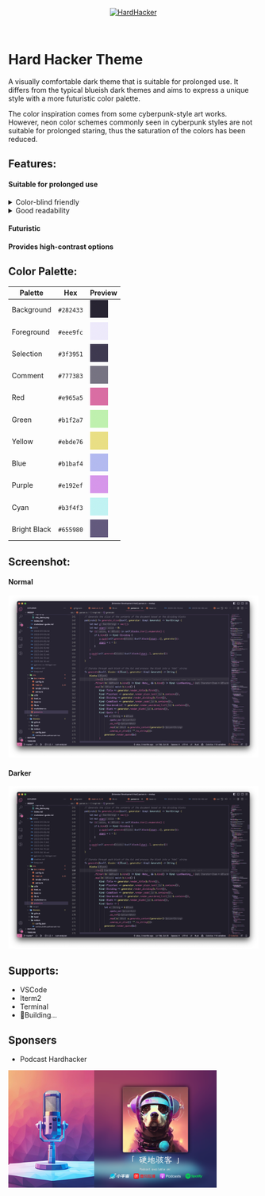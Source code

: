 <p align="center">
  <a href="https://podcasts.apple.com/au/podcast/%E7%A1%AC%E5%9C%B0%E9%AA%87%E5%AE%A2/id1678465783" target="_blank" rel="noopener noreferrer">
    <img width="180" src="media/logo/logo.png" alt="HardHacker">
  </a>
</p>
<br/>

# Hard Hacker Theme

A visually comfortable dark theme that is suitable for prolonged use. It differs from the typical blueish dark themes and aims to express a unique style with a more futuristic color palette.

The color inspiration comes from some cyberpunk-style art works. However, neon color schemes commonly seen in cyberpunk styles are not suitable for prolonged staring, thus the saturation of the colors has been reduced.

## Features:

#### Suitable for prolonged use

<details><summary>Color-blind friendly</summary>
<p>
<img width="600" src="media/foundamental/color_blind_safe.png" alt="Color Blind">
</p>
</details>

<details><summary>Good readability</summary>
<p>
<img width="600" src="media/foundamental/enough_contrast.png" alt="Enough Contrast">
</p>
</details>

#### Futuristic
#### Provides high-contrast options


## Color Palette:

| Palette       | Hex         | Preview                                          |
| ------------- | ----------- | ------------------------------------------------ |
| Background    | `#282433`   | ![background](media/colors/background.png)       |
| Foreground    | `#eee9fc`   | ![foreground](media/colors/foreground.png)       |
| Selection     | `#3f3951`   | ![selection](media/colors/selection.png)         |
| Comment       | `#777383`   | ![comment](media/colors/comment.png)             |
| Red           | `#e965a5`   | ![red](media/colors/red.png)                     |
| Green         | `#b1f2a7`   | ![green](media/colors/green.png)                 |
| Yellow        | `#ebde76`   | ![yellow](media/colors/yellow.png)               |
| Blue          | `#b1baf4`   | ![blue](media/colors/blue.png)                   |
| Purple        | `#e192ef`   | ![purple](media/colors/purple.png)               |
| Cyan          | `#b3f4f3`   | ![cyan](media/colors/cyan.png)                   |
| Bright Black  | `#655980`   | ![bright black](media/colors/bright%20black.png) |

## Screenshot:
#### Normal
![Normal](vscode/screenshots/rust-normal.png)
#### Darker
![Darker](vscode/screenshots/rust-darker.png)

## Supports:
* VSCode
* Iterm2
* Terminal
* 🚧Building...

## Sponsers
* Podcast Hardhacker
<p>
  <a href="https://podcasts.apple.com/au/podcast/%E7%A1%AC%E5%9C%B0%E9%AA%87%E5%AE%A2/id1678465783" target="_blank" rel="noopener noreferrer">
    <img width="420" src="media/sponsers/hardhacker-podcast.png" alt="HardHacker">
  </a>
</p>

